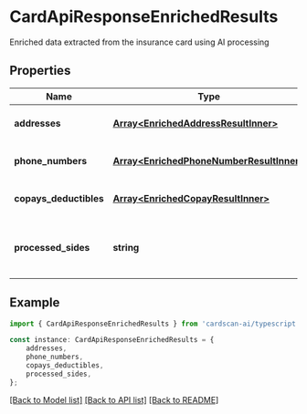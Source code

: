 # CardApiResponseEnrichedResults

Enriched data extracted from the insurance card using AI processing

## Properties

Name | Type | Description | Notes
------------ | ------------- | ------------- | -------------
**addresses** | [**Array&lt;EnrichedAddressResultInner&gt;**](EnrichedAddressResultInner.md) |  | [optional] [default to undefined]
**phone_numbers** | [**Array&lt;EnrichedPhoneNumberResultInner&gt;**](EnrichedPhoneNumberResultInner.md) |  | [optional] [default to undefined]
**copays_deductibles** | [**Array&lt;EnrichedCopayResultInner&gt;**](EnrichedCopayResultInner.md) |  | [optional] [default to undefined]
**processed_sides** | **string** | Indicates which sides of the card were processed | [optional] [default to undefined]

## Example

```typescript
import { CardApiResponseEnrichedResults } from 'cardscan-ai/typescript';

const instance: CardApiResponseEnrichedResults = {
    addresses,
    phone_numbers,
    copays_deductibles,
    processed_sides,
};
```

[[Back to Model list]](../README.md#documentation-for-models) [[Back to API list]](../README.md#documentation-for-api-endpoints) [[Back to README]](../README.md)
